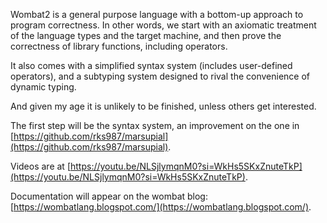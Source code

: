 Wombat2 is a general purpose language with a bottom-up approach to program correctness. In other words, we start with an axiomatic treatment of the language types and the target machine, and then prove the correctness of library functions, including operators.

It also comes with a simplified syntax system (includes user-defined operators), and a subtyping system designed to rival the convenience of dynamic typing.

And given my age it is unlikely to be finished, unless others get interested.

The first step will be the syntax system, an improvement on the one in [https://github.com/rks987/marsupial](https://github.com/rks987/marsupial).

Videos are at [https://youtu.be/NLSjlymqnM0?si=WkHs5SKxZnuteTkP](https://youtu.be/NLSjlymqnM0?si=WkHs5SKxZnuteTkP).

Documentation will appear on the wombat blog: [https://wombatlang.blogspot.com/](https://wombatlang.blogspot.com/).
